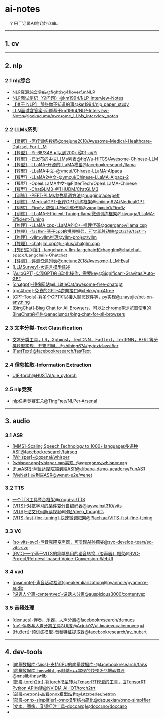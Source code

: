 # ai-notes

一个用于记录AI笔记的仓库。

---

## 1. cv

---

## 2. nlp
### 2.1 nlp综合
- [NLP资源综合导航@fighting41love/funNLP](https://github.com/fighting41love/funNLP)
- [NLP面试笔记（仅问题）@km1994/NLP-Interview-Notes](https://github.com/km1994/NLP-Interview-Notes)
- [【关于 NLP】 那些你不知道的事@km1994/nlp_paper_study](https://github.com/km1994/nlp_paper_study)
- [LLM面试含答案-问题基于km1994/NLP-Interview-Notes@jackaduma/awesome_LLMs_interview_notes](https://github.com/jackaduma/awesome_LLMs_interview_notes)

### 2.2 LLMs系列
- [【数据】-医疗训练数据@onejune2018/Awesome-Medical-Healthcare-Dataset-For-LLM](https://github.com/onejune2018/Awesome-Medical-Healthcare-Dataset-For-LLM)
- [【模型】-Yi-6B/34B 可以到200k @01-ai/Yi](https://github.com/01-ai/Yi)
- [【模型】-已发布的中文LLMs列表@HqWu-HITCS/Awesome-Chinese-LLM](https://github.com/HqWu-HITCS/Awesome-Chinese-LLM)
- [【模型】-LLaMA-开源的LLaMA模型@facebookresearch/llama](https://github.com/facebookresearch/llama)
- [【模型】-LLaMA中文-@ymcui/Chinese-LLaMA-Alpaca](https://github.com/ymcui/Chinese-LLaMA-Alpaca)
- [【模型】-LLaMA2中文-@ymcui/Chinese-LLaMA-Alpaca-2](https://github.com/ymcui/Chinese-LLaMA-Alpaca-2)
- [【模型】-OpenLLaMA中文-@FittenTech/OpenLLaMA-Chinese](https://github.com/FittenTech/OpenLLaMA-Chinese)
- [【模型】-ChatGLM3-@THUDM/ChatGLM3](https://github.com/THUDM/ChatGLM3)
- [【训练】-PEFT-PLMs参数精调方法@huggingface/peft](https://github.com/huggingface/peft)
- [【训练】-MedicalGPT-医疗GPT训练框架@shibing624/MedicalGPT](https://github.com/shibing624/MedicalGPT)
- [【训练】-Firefly-流萤LLMs训练代码@yangjianxin1/Firefly](https://github.com/yangjianxin1/Firefly)
- [【训练】-LLaMA-Efficient-Tuning-llama微调训练框架@hiyouga/LLaMA-Efficient-Tuning](https://github.com/hiyouga/LLaMA-Efficient-Tuning)
- [【推理】-LLaMA.cpp-LLaMA的C++推理代码@ggerganov/llama.cpp](https://github.com/ggerganov/llama.cpp)
- [【推理】-fastllm-基于cpp的推理框架，可实现移动端@ztxz16/fastllm](https://github.com/ztxz16/fastllm)
- [【推理】-vllm-vllm推理@vllm-project/vllm](https://github.com/vllm-project/vllm)
- [【推理】-chatglm.cpp@li-plus/chatglm.cpp](https://github.com/li-plus/chatglm.cpp)
- [【知识库问答】-langchain × llm-langchain和chagglm@chatchat-space/Langchain-Chatchat](https://github.com/chatchat-space/Langchain-Chatchat)
- [【评测】-评测资源列表@onejune2018/Awesome-LLM-Eval](https://github.com/onejune2018/Awesome-LLM-Eval)
- [[LLMSurvey]-大语言模型综述](https://github.com/RUCAIBox/LLMSurvey)
- [[AutoGPT]-实现GPT的自动化操作，需要key@Significant-Gravitas/Auto-GPT](https://github.com/Significant-Gravitas/Auto-GPT)
- [[chatgpt]-镜像网站@LiLittleCat/awesome-free-chatgpt](https://github.com/LiLittleCat/awesome-free-chatgpt)
- [[gpt4free]-免费的GPT-4逆向接口@xtekky/gpt4free](https://github.com/xtekky/gpt4free)
- [[GPT-Tools]-将多个GPT可以接入聊天软件等，py实现@zhayujie/bot-on-anything](https://github.com/zhayujie/bot-on-anything)
- [[BingChat]-Bing Chat for All Browsers，可以让chrome等浏览器使用的BingChat的插件@anaclumos/bing-chat-for-all-browsers](https://github.com/anaclumos/bing-chat-for-all-browsers)


### 2.3 文本分类-Text Classification
- [文本分类工具，LR，Xgboost，TextCNN，FastText，TextRNN，BERT等分类模型实现，开箱即用。@shibing624/pytextclassifier](https://github.com/shibing624/pytextclassifier)
- [[FastText]@facebookresearch/fastText](https://github.com/facebookresearch/fastText.git)


### 2.4 信息抽取-Information Extraction
- [UIE-torch@HUSTAI/uie_pytorch](https://github.com/HUSTAI/uie_pytorch)


### 2.5 nlp竞赛
- [nlp任务竞赛汇总@TingFree/NLPer-Arsenal](https://github.com/TingFree/NLPer-Arsenal)

---

## 3. audio
### 3.1 ASR
- [[MMS]-Scaling Speech Technology to 1000+ languages多语种ASR@facebookresearch/fairseq](https://github.com/facebookresearch/fairseq/blob/main/examples/mms/README.md)
- [[Whisper]-@openai/whisper](https://github.com/openai/whisper)
- [[whisper.cpp]whisper cpp实现-@ggerganov/whisper.cpp](https://github.com/ggerganov/whisper.cpp)
- [[FunASR]-阿里达摩院端到端ASR@alibaba-damo-academy/FunASR](https://github.com/alibaba-damo-academy/FunASR)
- [[WeNet]-端到端ASR@wenet-e2e/wenet](https://github.com/wenet-e2e/wenet)

### 3.2 TTS
- [一个TTS工具整合框架@coqui-ai/TTS](https://github.com/coqui-ai/TTS)
- [[VITS]-对抗学习的条件变分自编码器@jaywalnut310/vits](https://github.com/jaywalnut310/vits)
- [[VITS]-论文代码解读视频@B站/deep_thoughts](https://www.bilibili.com/video/BV1wU4y1q7po/?spm_id_from=333.999.0.0)
- [[VITS-fast-fine-tuning]-快速微调框架@Plachtaa/VITS-fast-fine-tuning](https://github.com/Plachtaa/VITS-fast-fine-tuning)

### 3.3 VC
- [[so-vits-svc]-声音克隆变声器，可实现AI孙燕姿@svc-develop-team/so-vits-svc](https://github.com/svc-develop-team/so-vits-svc)
- [[RVC]-一个基于VITS的简单易用的语音转换（变声器）框架@RVC-Project/Retrieval-based-Voice-Conversion-WebUI](https://github.com/RVC-Project/Retrieval-based-Voice-Conversion-WebUI)

### 3.4 vad
- [[pyannote]-声音活动检测(speaker diarization)@pyannote/pyannote-audio](https://github.com/pyannote/pyannote-audio)
- [[说话人分离-contentvec]-说话人分离@auspicious3000/contentvec](https://github.com/auspicious3000/contentvec/)

### 3.5 音频处理

- [[demucs]-伴奏、乐器、人声分离@facebookresearch/demucs](https://github.com/facebookresearch/demucs)
- [[uv]-伴奏与人声分离工具GUI版@Anjok07/ultimatevocalremovergui](https://github.com/Anjok07/ultimatevocalremovergui)
- [[HuBert]-预训练模型-音频特征提取器@facebookresearch/av_hubert](https://github.com/facebookresearch/av_hubert)

---

## 4. dev-tools
- [[向量数据库-faiss]-支持GPU的向量数据库-@facebookresearch/faiss](https://github.com/facebookresearch/faiss)
- [[向量数据库-hnswlib]-py封装c++实现的快速近邻搜索算法@nmslib/hnswlib](https://github.com/nmslib/hnswlib)
- [[部署-torch2trt]-将torch模型转为TensorRT模型的工具，由TensorRT Python API构建@NVIDIA-AI-IOT/torch2trt](https://github.com/NVIDIA-AI-IOT/torch2trt)
- [[部署-netron]-查看onnx模型结构@lutzroeder/netron](https://github.com/lutzroeder/netron)
- [[部署-onnx-simplifier]-onnx模型结构简化@daquexian/onnx-simplifier](https://github.com/daquexian/onnx-simplifier)
- [[文本、图像、音频标注工具-doccano]@doccano/doccano](https://github.com/doccano/doccano)
- 
